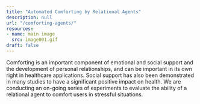 ```yaml
---
title: "Automated Comforting by Relational Agents"
description: null
url: "/comforting-agents/"
resources:
- name: main image
  src: image001.gif
draft: false
---
```


Comforting is an important component of emotional and social support and the development of personal relationships, and can be important in its own right in healthcare applications. Social support has also been demonstrated in many studies to have a significant positive impact on health. We are conducting an on-going series of experiments to evaluate the ability of a relational agent to comfort users in stressful situations.

